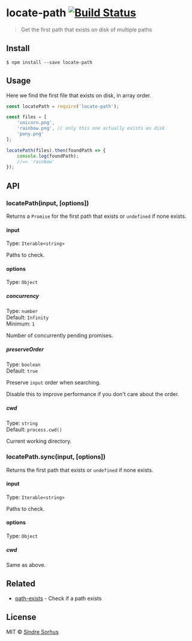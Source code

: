 # locate-path [![Build Status](https://travis-ci.org/sindresorhus/locate-path.svg?branch=master)](https://travis-ci.org/sindresorhus/locate-path)

> Get the first path that exists on disk of multiple paths

## Install

```
$ npm install --save locate-path
```

## Usage

Here we find the first file that exists on disk, in array order.

```js
const locatePath = require('locate-path');

const files = [
	'unicorn.png',
	'rainbow.png', // only this one actually exists on disk
	'pony.png'
];

locatePath(files).then(foundPath => {
	console.log(foundPath);
	//=> 'rainbow'
});
```

## API

### locatePath(input, \[options\])

Returns a `Promise` for the first path that exists or `undefined` if none exists.

#### input

Type: `Iterable<string>`

Paths to check.

#### options

Type: `Object`

##### concurrency

Type: `number`<br>
Default: `Infinity`<br>
Minimum: `1`

Number of concurrently pending promises.

##### preserveOrder

Type: `boolean`<br>
Default: `true`

Preserve `input` order when searching.

Disable this to improve performance if you don't care about the order.

##### cwd

Type: `string`<br>
Default: `process.cwd()`

Current working directory.

### locatePath.sync(input, \[options\])

Returns the first path that exists or `undefined` if none exists.

#### input

Type: `Iterable<string>`

Paths to check.

#### options

Type: `Object`

##### cwd

Same as above.

## Related

- [path-exists](https://github.com/sindresorhus/path-exists) - Check if a path exists

## License

MIT © [Sindre Sorhus](https://sindresorhus.com)
